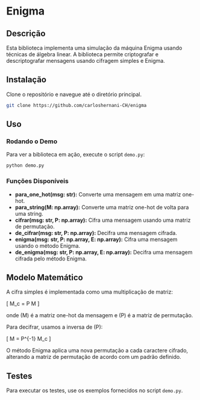 # Enigma

## Descrição

Esta biblioteca implementa uma simulação da máquina Enigma usando técnicas de álgebra linear. A biblioteca permite criptografar e descriptografar mensagens usando cifragem simples e Enigma.

## Instalação

Clone o repositório e navegue até o diretório principal.

```bash
git clone https://github.com/carloshernani-CH/enigma
```

## Uso

### Rodando o Demo

Para ver a biblioteca em ação, execute o script `demo.py`:

```bash
python demo.py
```

### Funções Disponíveis

- **para_one_hot(msg: str):** Converte uma mensagem em uma matriz one-hot.
- **para_string(M: np.array):** Converte uma matriz one-hot de volta para uma string.
- **cifrar(msg: str, P: np.array):** Cifra uma mensagem usando uma matriz de permutação.
- **de_cifrar(msg: str, P: np.array):** Decifra uma mensagem cifrada.
- **enigma(msg: str, P: np.array, E: np.array):** Cifra uma mensagem usando o método Enigma.
- **de_enigma(msg: str, P: np.array, E: np.array):** Decifra uma mensagem cifrada pelo método Enigma.

## Modelo Matemático

A cifra simples é implementada como uma multiplicação de matriz:

\[
M_c = P M
\]

onde \(M\) é a matriz one-hot da mensagem e \(P\) é a matriz de permutação.

Para decifrar, usamos a inversa de \(P\):

\[
M = P^{-1} M_c
\]

O método Enigma aplica uma nova permutação a cada caractere cifrado, alterando a matriz de permutação de acordo com um padrão definido.

## Testes

Para executar os testes, use os exemplos fornecidos no script `demo.py`.
